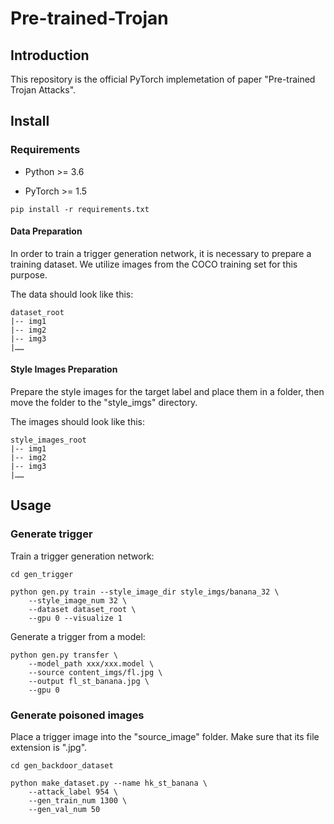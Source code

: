 # Pre-trained-Trojan

## Introduction

This repository is the official PyTorch implemetation of paper "Pre-trained Trojan Attacks".

## Install

### Requirements

* Python >= 3.6

* PyTorch >= 1.5

```shell
pip install -r requirements.txt
```

#### Data Preparation

In order to train a trigger generation network, it is necessary to  prepare a training dataset. We utilize images from the COCO training set for this purpose.

The data should look like this:

```
dataset_root
|-- img1
|-- img2
|-- img3
|……
```

#### Style Images Preparation

Prepare the style images for the target label and place them in a folder, then move the folder to the "style_imgs" directory.

The images should look like this:

```
style_images_root
|-- img1
|-- img2
|-- img3
|……
```

## Usage

### Generate trigger

Train a trigger generation network:

```shell
cd gen_trigger

python gen.py train --style_image_dir style_imgs/banana_32 \
    --style_image_num 32 \
    --dataset dataset_root \
    --gpu 0 --visualize 1
```

Generate a trigger from a model:

```shell
python gen.py transfer \
    --model_path xxx/xxx.model \
    --source content_imgs/fl.jpg \
    --output fl_st_banana.jpg \
    --gpu 0
```

### Generate poisoned images

Place a trigger image into the "source_image" folder. Make sure that its file extension is ".jpg".

```shell
cd gen_backdoor_dataset

python make_dataset.py --name hk_st_banana \
    --attack_label 954 \
    --gen_train_num 1300 \
    --gen_val_num 50
```

